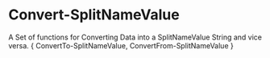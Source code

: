 # Convert-SplitNameValue
A Set of functions for Converting Data into a SplitNameValue String and vice versa.
{ ConvertTo-SplitNameValue, ConvertFrom-SplitNameValue }
